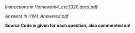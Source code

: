 *Instructions in Homework4_csc3320.docx.pdf*

*Answers in HW4_Answered.pdf*

__Source Code is given for each question, also commented on!__
